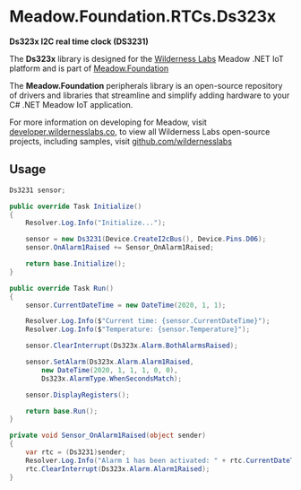 # Meadow.Foundation.RTCs.Ds323x

**Ds323x I2C real time clock (DS3231)**

The **Ds323x** library is designed for the [Wilderness Labs](www.wildernesslabs.co) Meadow .NET IoT platform and is part of [Meadow.Foundation](https://developer.wildernesslabs.co/Meadow/Meadow.Foundation/)

The **Meadow.Foundation** peripherals library is an open-source repository of drivers and libraries that streamline and simplify adding hardware to your C# .NET Meadow IoT application.

For more information on developing for Meadow, visit [developer.wildernesslabs.co](http://developer.wildernesslabs.co/), to view all Wilderness Labs open-source projects, including samples, visit [github.com/wildernesslabs](https://github.com/wildernesslabs/)

## Usage

```csharp
Ds3231 sensor;

public override Task Initialize()
{
    Resolver.Log.Info("Initialize...");

    sensor = new Ds3231(Device.CreateI2cBus(), Device.Pins.D06);
    sensor.OnAlarm1Raised += Sensor_OnAlarm1Raised;

    return base.Initialize();
}

public override Task Run()
{
    sensor.CurrentDateTime = new DateTime(2020, 1, 1);

    Resolver.Log.Info($"Current time: {sensor.CurrentDateTime}");
    Resolver.Log.Info($"Temperature: {sensor.Temperature}");

    sensor.ClearInterrupt(Ds323x.Alarm.BothAlarmsRaised);

    sensor.SetAlarm(Ds323x.Alarm.Alarm1Raised,
        new DateTime(2020, 1, 1, 1, 0, 0),
        Ds323x.AlarmType.WhenSecondsMatch);

    sensor.DisplayRegisters();

    return base.Run();
}

private void Sensor_OnAlarm1Raised(object sender)
{
    var rtc = (Ds3231)sender;
    Resolver.Log.Info("Alarm 1 has been activated: " + rtc.CurrentDateTime.ToString("dd MMM yyyy HH:mm:ss"));
    rtc.ClearInterrupt(Ds323x.Alarm.Alarm1Raised);
}

```
